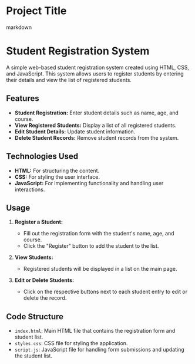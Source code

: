 
# Project Title

markdown
# Student Registration System

A simple web-based student registration system created using HTML, CSS, and JavaScript. This system allows users to register students by entering their details and view the list of registered students.

## Features

- **Student Registration:** Enter student details such as name, age, and course.
- **View Registered Students:** Display a list of all registered students.
- **Edit Student Details:** Update student information.
- **Delete Student Records:** Remove student records from the system.

## Technologies Used

- **HTML:** For structuring the content.
- **CSS:** For styling the user interface.
- **JavaScript:** For implementing functionality and handling user interactions.



## Usage

1. **Register a Student:**
   - Fill out the registration form with the student's name, age, and course.
   - Click the "Register" button to add the student to the list.

2. **View Students:**
   - Registered students will be displayed in a list on the main page.

3. **Edit or Delete Students:**
   - Click on the respective buttons next to each student entry to edit or delete the record.

## Code Structure

- `index.html`: Main HTML file that contains the registration form and student list.
- `styles.css`: CSS file for styling the application.
- `script.js`: JavaScript file for handling form submissions and updating the student list.


